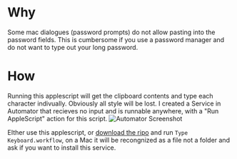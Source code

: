 # Why
Some mac dialogues (password prompts) do not allow pasting into the password fields. This is cumbersome if you use a password manager and do not want to type out your long password.
# How
Running this applescript will get the clipboard contents and type each character indivually. Obviously all style will be lost. I created a Service in Automator that recieves no input and is runnable anywhere, with a "Run AppleScript" action for this script. ![Automator Screenshot](http://f.cl.ly/items/3U2s3l2k2T0Q1x1t3Y2J/Screen%20Shot%202013-01-29%20at%203.35.22%20PM.png "Automator Screenshot")

EIther use this applescript, or [download the ripo](https://github.com/saulshanabrook/paste-keyboard/archive/master.zip) and run `Type Keyboard.workflow`, on a Mac it will be recongnized as a file not a folder and ask if you want to install this service.

